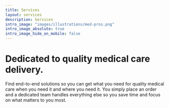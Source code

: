 ```yaml
---
title: Services
layout: services
description: Services
intro_image: "images/illustrations/med-pros.png"
intro_image_absolute: true
intro_image_hide_on_mobile: false
---
```


# Dedicated to quality medical care delivery.

Find end-to-end solutions so you can get what you need for quality medical care when you need it and where you need it. You simply place an order and a dedicated team handles everything else so you save time and focus on what matters to you most.